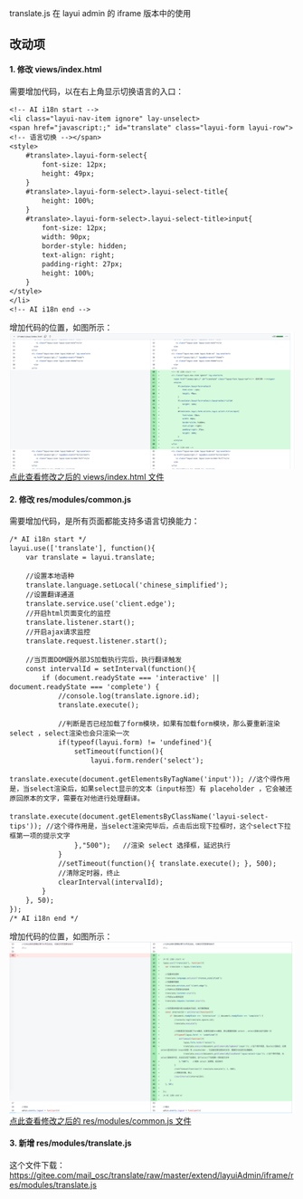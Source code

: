 translate.js 在 layui admin 的 iframe 版本中的使用
[](https://gitee-ai.su.bcebos.com/v1/public/users/mail_osc/app/16/PSTB0HMACSM4KCF.mp4)

## 改动项

#### 1. 修改 views/index.html 
需要增加代码，以在右上角显示切换语言的入口：

````
<!-- AI i18n start -->
<li class="layui-nav-item ignore" lay-unselect>
<span href="javascript:;" id="translate" class="layui-form layui-row"><!-- 语言切换 --></span>
<style>
    #translate>.layui-form-select{
        font-size: 12px;
        height: 49px;
    }
    #translate>.layui-form-select>.layui-select-title{
        height: 100%;
    }
    #translate>.layui-form-select>.layui-select-title>input{
        font-size: 12px;
        width: 90px;
        border-style: hidden;
        text-align: right;
        padding-right: 27px;
        height: 100%;
    }
</style>  
</li>
<!-- AI i18n end -->
````
增加代码的位置，如图所示：  
![](./demo-images/iframe-views-index.html.png)  
[点此查看修改之后的 views/index.html 文件](./views/index.html)

#### 2. 修改 res/modules/common.js 
需要增加代码，是所有页面都能支持多语言切换能力：
````
/* AI i18n start */
layui.use(['translate'], function(){
	var translate = layui.translate;

	//设置本地语种
	translate.language.setLocal('chinese_simplified');
	//设置翻译通道
	translate.service.use('client.edge');
	//开启html页面变化的监控
	translate.listener.start();    
	//开启ajax请求监控
	translate.request.listener.start();

	//当页面DOM跟外部JS加载执行完后，执行翻译触发
	const intervalId = setInterval(function(){
	    if (document.readyState === 'interactive' || document.readyState === 'complete') {
	        //console.log(translate.ignore.id);
	        translate.execute();

	        //判断是否已经加载了form模块，如果有加载form模块，那么要重新渲染 select ，select渲染也会只渲染一次
	        if(typeof(layui.form) != 'undefined'){
	            setTimeout(function(){
	                layui.form.render('select');
	                translate.execute(document.getElementsByTagName('input')); //这个得作用是，当select渲染后，如果select显示的文本（input标签）有 placeholder ，它会被还原回原本的文字，需要在对他进行处理翻译。
	                translate.execute(document.getElementsByClassName('layui-select-tips')); //这个得作用是，当select渲染完毕后，点击后出现下拉框时，这个select下拉框第一项的提示文字
	            },"500");   //渲染 select 选择框，延迟执行
	        }
	        //setTimeout(function(){ translate.execute(); }, 500);
	        //清除定时器，终止
	        clearInterval(intervalId);
	    }
	}, 50);
});
/* AI i18n end */
````
增加代码的位置，如图所示：  
![](./demo-images/iframe-res-modules-common.js.png)
[点此查看修改之后的 res/modules/common.js  文件](./res/modules/common.js)

#### 3. 新增 res/modules/translate.js
这个文件下载：  https://gitee.com/mail_osc/translate/raw/master/extend/layuiAdmin/iframe/res/modules/translate.js
